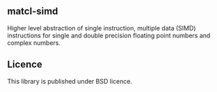 ﻿## matcl-simd

Higher level abstraction of single instruction, multiple data (SIMD) instructions
for single and double precision floating point numbers and complex numbers.

## Licence

This library is published under BSD licence.